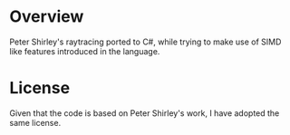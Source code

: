 # Overview

Peter Shirley's raytracing ported to C#, while trying to make use of SIMD like features introduced in the language.


# License

Given that the code is based on Peter Shirley's work, I have adopted the same license.

